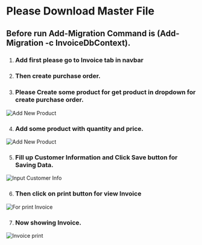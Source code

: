 # Please Download Master File
## Before run Add-Migration Command is (Add-Migration -c InvoiceDbContext).

1. ###  Add first please go to Invoice tab in navbar
2. ### Then create purchase order.
  
3. ### Please Create some product for get product in dropdown for create purchase order.
![Add New Product](https://user-images.githubusercontent.com/91613386/174318056-0cbb2188-2666-499b-be36-c9e5f17f2199.PNG)

4. ### Add some product with quantity and price.
![Add New Product](https://user-images.githubusercontent.com/91613386/174318390-67cee369-c541-4ab4-8c0e-3cfb16060575.PNG)

5. ### Fill up Customer Information and Click Save button for Saving Data.
![Input Customer Info](https://user-images.githubusercontent.com/91613386/174319187-bfe0a4b0-0534-453e-b675-be835828a1e2.PNG)

6. ### Then click on print button for view Invoice
![For print Invoice](https://user-images.githubusercontent.com/91613386/174319443-2544dac6-4db8-480d-96c1-a149127cef86.PNG)

7. ### Now showing Invoice.
![Invoice print](https://user-images.githubusercontent.com/91613386/174319583-f82f3113-c3c8-4057-be11-e2768aab4854.PNG)
